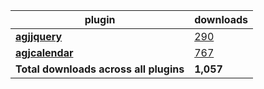 plugin|downloads
------|----------
[**agjjquery**](https://www.npmjs.com/package/agjjquery)|[290](https://www.npmjs.com/package/agjjquery)
[**agjcalendar**](https://www.npmjs.com/package/agjcalendar)|[767](https://www.npmjs.com/package/agjcalendar)
**Total downloads across all plugins**|**1,057**
